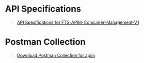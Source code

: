 # API Specifications

<!-- theme: info -->  
> [API Specifications for FTS-APIM-Consumer-Management-V1 ](?path=docs/resources/FTS-APIM-Consumer-Management-V1.yaml)


 # Postman Collection

<!-- theme: info -->  
> [Download Postman Collection for apim ](https://github.com/Fiserv/apim/blob/feature/assets/APIM-postman-collection/fts-apim-postman-collection.zip)



